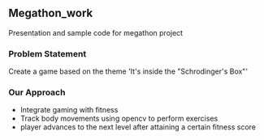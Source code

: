 ## Megathon_work
Presentation and sample code for megathon project

### Problem Statement
Create a game based on the theme 'It's inside the "Schrodinger's Box"'

### Our Approach
 - Integrate gaming with fitness
 - Track body movements using opencv to perform exercises
 - player advances to the next level after attaining a certain fitness score 
